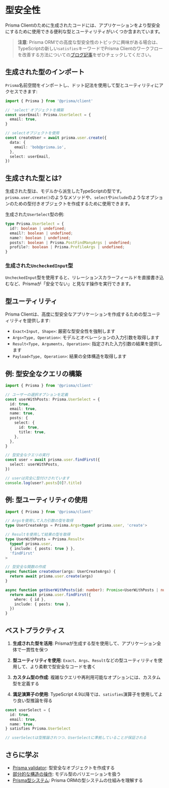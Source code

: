 # 型安全性

Prisma Clientのために生成されたコードには、アプリケーションをより型安全にするために使用できる便利な型とユーティリティがいくつか含まれています。

> **注意**: Prisma ORMでの高度な型安全性のトピックに興味がある場合は、TypeScriptの新しい`satisfies`キーワードでPrisma Clientのワークフローを改善する方法についての[ブログ記事](https://www.prisma.io/blog/satisfies-operator-ur8ys8ccq7zb)をぜひチェックしてください。

## 生成された型のインポート

`Prisma`名前空間をインポートし、ドット記法を使用して型とユーティリティにアクセスできます:

```typescript
import { Prisma } from '@prisma/client'

// 'select'オブジェクトを構築
const userEmail: Prisma.UserSelect = {
  email: true,
}

// selectオブジェクトを使用
const createUser = await prisma.user.create({
  data: {
    email: 'bob@prisma.io',
  },
  select: userEmail,
})
```

## 生成された型とは?

生成された型は、モデルから派生したTypeScriptの型です。`prisma.user.create()`のようなメソッドや、`select`や`include`のようなオプションのための型付きオブジェクトを作成するために使用できます。

生成された`UserSelect`型の例:

```typescript
type Prisma.UserSelect = {
  id?: boolean | undefined;
  email?: boolean | undefined;
  name?: boolean | undefined;
  posts?: boolean | Prisma.PostFindManyArgs | undefined;
  profile?: boolean | Prisma.ProfileArgs | undefined;
}
```

### 生成された`UncheckedInput`型

`UncheckedInput`型を使用すると、リレーションスカラーフィールドを直接書き込むなど、Prismaが「安全でない」と見なす操作を実行できます。

## 型ユーティリティ

Prisma Clientは、高度に型安全なアプリケーションを作成するための型ユーティリティを提供します:

- `Exact<Input, Shape>`: 厳密な型安全性を強制します
- `Args<Type, Operation>`: モデルとオペレーションの入力引数を取得します
- `Result<Type, Arguments, Operation>`: 指定された入力引数の結果を提供します
- `Payload<Type, Operation>`: 結果の全体構造を取得します

## 例: 型安全なクエリの構築

```typescript
import { Prisma } from '@prisma/client'

// ユーザーの選択オプションを定義
const userWithPosts: Prisma.UserSelect = {
  id: true,
  email: true,
  name: true,
  posts: {
    select: {
      id: true,
      title: true,
    },
  },
}

// 型安全なクエリの実行
const user = await prisma.user.findFirst({
  select: userWithPosts,
})

// userは完全に型付けされています
console.log(user?.posts[0]?.title)
```

## 例: 型ユーティリティの使用

```typescript
import { Prisma } from '@prisma/client'

// Argsを使用して入力引数の型を取得
type UserCreateArgs = Prisma.Args<typeof prisma.user, 'create'>

// Resultを使用して結果の型を取得
type UserWithPosts = Prisma.Result<
  typeof prisma.user,
  { include: { posts: true } },
  'findFirst'
>

// 型安全な関数の作成
async function createUser(args: UserCreateArgs) {
  return await prisma.user.create(args)
}

async function getUserWithPosts(id: number): Promise<UserWithPosts | null> {
  return await prisma.user.findFirst({
    where: { id },
    include: { posts: true },
  })
}
```

## ベストプラクティス

1. **生成された型を活用**: Prismaが生成する型を使用して、アプリケーション全体で一貫性を保つ

2. **型ユーティリティを使用**: `Exact`、`Args`、`Result`などの型ユーティリティを使用して、より柔軟で型安全なコードを書く

3. **カスタム型の作成**: 複雑なクエリや再利用可能なオプションには、カスタム型を定義する

4. **満足演算子の使用**: TypeScript 4.9以降では、`satisfies`演算子を使用してより良い型推論を得る

```typescript
const userSelect = {
  id: true,
  email: true,
  name: true,
} satisfies Prisma.UserSelect

// userSelectは型推論されつつ、UserSelectに準拠していることが保証される
```

## さらに学ぶ

- [Prisma validator](/docs/orm/prisma-client/type-safety/prisma-validator): 型安全なオブジェクトを作成する
- [部分的な構造の操作](/docs/orm/prisma-client/type-safety/operating-against-partial-structures-of-model-types): モデル型のバリエーションを扱う
- [Prisma型システム](/docs/orm/prisma-client/type-safety/prisma-type-system): Prisma ORMの型システムの仕組みを理解する
